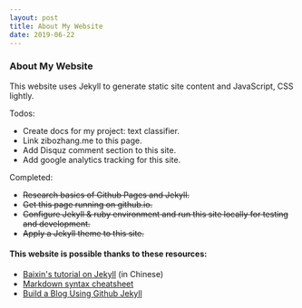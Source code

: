```yaml
---
layout: post
title: About My Website
date: 2019-06-22
---
```


### About My Website

This website uses Jekyll to generate static site content and JavaScript, CSS lightly.

Todos:
  * Create docs for my project: text classifier.
  * Link zibozhang.me to this page.
  * Add Disquz comment section to this site.
  * Add google analytics tracking for this site.

Completed:
  * ~~Research basics of Github Pages and Jekyll.~~
  * ~~Get this page running on github.io.~~
  * ~~Configure Jekyll & ruby environment and run this site locally for testing and development.~~
  * ~~Apply a Jekyll theme to this site.~~

#### This website is possible thanks to these resources:
  * [Baixin's tutorial on Jekyll](http://baixin.io:8000/2016/10/jekyll_tutorials1/) (in Chinese)
  * [Markdown syntax cheatsheet](https://github.com/adam-p/markdown-here/wiki/Markdown-Cheatsheet)
  * [Build a Blog Using Github Jekyll](https://www.nikhita.dev/build-blog-using-github-jekyll)
